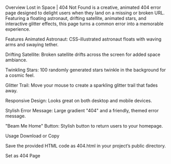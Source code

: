 Overview
Lost in Space | 404 Not Found is a creative, animated 404 error page designed to delight users when they land on a missing or broken URL. Featuring a floating astronaut, drifting satellite, animated stars, and interactive glitter effects, this page turns a common error into a memorable experience.

Features
Animated Astronaut: CSS-illustrated astronaut floats with waving arms and swaying tether.

Drifting Satellite: Broken satellite drifts across the screen for added space ambiance.

Twinkling Stars: 100 randomly generated stars twinkle in the background for a cosmic feel.

Glitter Trail: Move your mouse to create a sparkling glitter trail that fades away.

Responsive Design: Looks great on both desktop and mobile devices.

Stylish Error Message: Large gradient "404" and a friendly, themed error message.

"Beam Me Home" Button: Stylish button to return users to your homepage.

Usage
Download or Copy

Save the provided HTML code as 404.html in your project’s public directory.

Set as 404 Page
